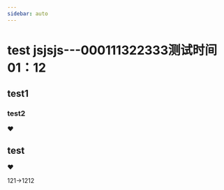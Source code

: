 ```yaml
---
sidebar: auto
---
```


# test jsjsjs---000111322333测试时间 01：12
## test1
### test2
:heart:
## test

:heart:

121→1212